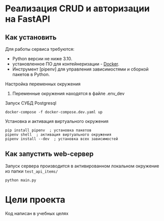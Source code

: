 # Реализация CRUD и авторизации на FastAPI

## Как установить
Для работы сервиса требуются:
- Python версии не ниже 3.10.
- установленное ПО для контейнеризации - [Docker](https://docs.docker.com/engine/install/).
- Инструмент [pipenv] для управления зависимостями и сборкой пакетов в Python.

Настройка переменных окружения
1. Переменные окружения находятся в файле .env_dev

Запуск СУБД Postgresql
```shell
docker-compose -f docker-compose.dev.yaml up
```

Установка и активация виртуального окружения
```shell
pip install pipenv  ; установка пакетов
pipenv shell  ; активация виртуального окружения
pipenv install --dev  ; установка всех зависимостей
```


## Как запустить web-сервер
Запуск сервера производится в активированном локальном окружение из папки `test_api_items/`
```shell
python main.py
```

# Цели проекта

Код написан в учебных целях 